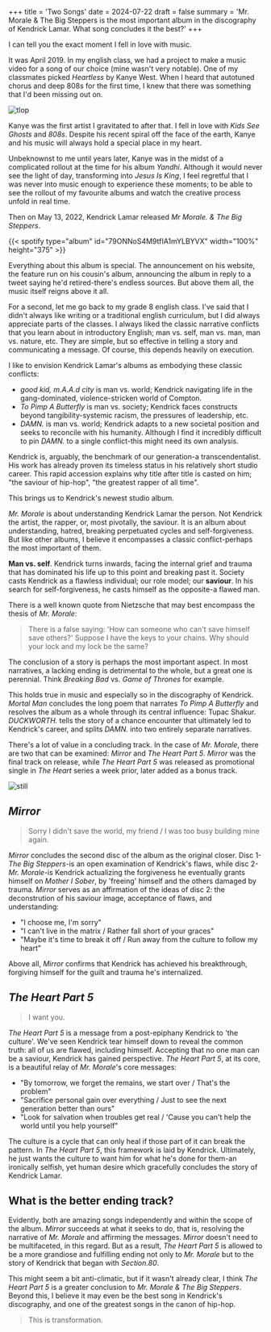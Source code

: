 +++
title = 'Two Songs'
date = 2024-07-22
draft = false
summary = 'Mr. Morale & The Big Steppers is the most important album in the discography of Kendrick Lamar. What song concludes it the best?'
+++

I can tell you the exact moment I fell in love with music.

It was April 2019. In my english class, we had a project to make a music video for a song of our choice (mine wasn't very notable). One of my classmates picked *Heartless* by Kanye West. When I heard that autotuned chorus and deep 808s for the first time, I knew that there was something that I'd been missing out on.

![tlop](/images/mm-ending/tlop-art.jpeg)

Kanye was the first artist I gravitated to after that. I fell in love with *Kids See Ghosts* and *808s*. Despite his recent spiral off the face of the earth, Kanye and his music will always hold a special place in my heart.

Unbeknownst to me until years later, Kanye was in the midst of a complicated rollout at the time for his album *Yandhi*. Although it would never see the light of day, transforming into *Jesus Is King*, I feel regretful that I was never into music enough to experience these moments; to be able to see the rollout of my favourite albums and watch the creative process unfold in real time.

Then on May 13, 2022, Kendrick Lamar released *Mr Morale. & The Big Steppers*.

{{< spotify type="album" id="79ONNoS4M9tfIA1mYLBYVX" width="100%" height="375" >}}

Everything about this album is special. The announcement on his website, the feature run on his cousin's album, announcing the album in reply to a tweet saying he'd retired-there's endless sources. But above them all, the music itself reigns above it all.

For a second, let me go back to my grade 8 english class. I've said that I didn't always like writing or a traditional english curriculum, but I did always appreciate parts of the classes. I always liked the classic narrative conflicts that you learn about in introductory English; man vs. self, man vs. man, man vs. nature, etc. They are simple, but so effective in telling a story and communicating a message. Of course, this depends heavily on execution.

I like to envision Kendrick Lamar's albums as embodying these classic conflicts:

* *good kid, m.A.A.d city* is man vs. world; Kendrick navigating life in the gang-dominated, violence-stricken world of Compton.
* *To Pimp A Butterfly* is man vs. society; Kendrick faces constructs beyond tangibility-systemic racism, the pressures of leadership, etc.
* *DAMN.* is man vs. world; Kendrick adapts to a new societal position and seeks to reconcile with his humanity. Although I find it incredibly difficult to pin *DAMN.* to a single conflict-this might need its own analysis.

Kendrick is, arguably, the benchmark of our generation-a transcendentalist. His work has already proven its timeless status in his relatively short studio career. This rapid accession explains why title after title is casted on him; "the saviour of hip-hop", "the greatest rapper of all time".

This brings us to Kendrick's newest studio album.

*Mr. Morale* is about understanding Kendrick Lamar the person. Not Kendrick the artist, the rapper, or, most pivotally, the saviour. It is an album about understanding, hatred, breaking perpetuated cycles and self-forgiveness. But like other albums, I believe it encompasses a classic conflict-perhaps the most important of them.

**Man vs. self**. Kendrick turns inwards, facing the internal grief and trauma that has dominated his life up to this point and breaking past it. Society casts Kendrick as a flawless individual; our role model; our **saviour**. In his search for self-forgiveness, he casts himself as the opposite-a flawed man.

There is a well known quote from Nietzsche that may best encompass the thesis of *Mr. Morale*:

> There is a false saying: 'How can someone who can't save himself save others?' Suppose I have the keys to your chains. Why should your lock and my lock be the same?

The conclusion of a story is perhaps the most important aspect. In most narratives, a lacking ending is detrimental to the whole, but a great one is perennial. Think *Breaking Bad* vs. *Game of Thrones* for example. 

This holds true in music and especially so in the discography of Kendrick. *Mortal Man* concludes the long poem that narrates *To Pimp A Butterfly* and resolves the album as a whole through its central influence: Tupac Shakur. *DUCKWORTH.* tells the story of a chance encounter that ultimately led to Kendrick's career, and splits *DAMN.* into two entirely separate narratives.

There's a lot of value in a concluding track. In the case of *Mr. Morale*, there are two that can be examined: *Mirror* and *The Heart Part 5*. *Mirror* was the final track on release, while *The Heart Part 5* was released as promotional single in *The Heart* series a week prior, later added as a bonus track.

![still](/images/mm-ending/count-me-out-still.webp)

## *Mirror*

> Sorry I didn't save the world, my friend / I was too busy building mine again.

*Mirror* concludes the second disc of the album as the original closer. Disc 1-*The Big Steppers*-is an open examination of Kendrick's flaws, while disc 2-*Mr. Morale*-is Kendrick actualizing the forgiveness he eventually grants himself on *Mother I Sober*, by 'freeing' himself and the others damaged by trauma. *Mirror* serves as an affirmation of the ideas of disc 2: the deconstrution of his saviour image, acceptance of flaws, and understanding:

* "I choose me, I'm sorry"
* "I can't live in the matrix / Rather fall short of your graces"
* "Maybe it's time to break it off / Run away from the culture to follow my heart"

Above all, *Mirror* confirms that Kendrick has achieved his breakthrough, forgiving himself for the guilt and trauma he's internalized. 

## *The Heart Part 5*

> I want you.

*The Heart Part 5* is a message from a post-epiphany Kendrick to 'the culture'. We've seen Kendrick tear himself down to reveal the common truth: all of us are flawed, including himself. Accepting that no one man can be a saviour, Kendrick has gained perspective. *The Heart Part 5*, at its core, is a beautiful relay of *Mr. Morale*'s core messages:

* "By tomorrow, we forget the remains, we start over / That's the problem"
* "Sacrifice personal gain over everything / Just to see the next generation better than ours"
* "Look for salvation when troubles get real / 'Cause you can't help the world until you help yourself"

The culture is a cycle that can only heal if those part of it can break the pattern. In *The Heart Part 5*, this framework is laid by Kendrick. Ultimately, he just wants the culture to want him for what he's done for them-an ironically selfish, yet human desire which gracefully concludes the story of Kendrick Lamar.

## What is the better ending track?

Evidently, both are amazing songs independently and within the scope of the album. *Mirror* succeeds at what it seeks to do, that is, resolving the narrative of *Mr. Morale* and affirming the messages. *Mirror* doesn't need to be multifaceted, in this regard. But as a result, *The Heart Part 5* is allowed to be a more grandiose and fulfilling ending not only to *Mr. Morale* but to the story of Kendrick that began with *Section.80*.

This might seem a bit anti-climatic, but if it wasn't already clear, I think *The Heart Part 5* is a greater conclusion to *Mr. Morale & The Big Steppers*. Beyond this, I believe it may even be the best song in Kendrick's discography, and one of the greatest songs in the canon of hip-hop.

> This is transformation.

